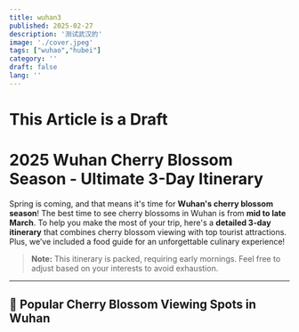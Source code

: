 ```yaml
---
title: wuhan3
published: 2025-02-27
description: '测试武汉的'
image: './cover.jpeg'
tags: ["wuhao","hubei"]
category: ''
draft: false 
lang: ''
---
```

# This Article is a Draft

# **2025 Wuhan Cherry Blossom Season - Ultimate 3-Day Itinerary**

Spring is coming, and that means it's time for **Wuhan's cherry blossom season**! The best time to see cherry blossoms in Wuhan is from **mid to late March**. To help you make the most of your trip, here's a **detailed 3-day itinerary** that combines cherry blossom viewing with top tourist attractions. Plus, we’ve included a food guide for an unforgettable culinary experience!

> **Note:** This itinerary is packed, requiring early mornings. Feel free to adjust based on your interests to avoid exhaustion.

---

## **🌸 Popular Cherry Blossom Viewing Spots in Wuhan**
